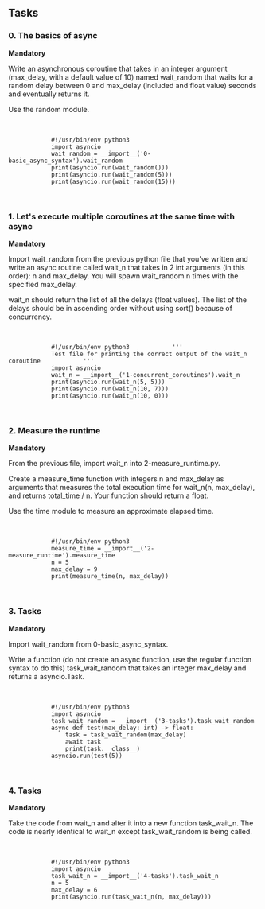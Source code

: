 <h2>Tasks</h2>
    <h3>0. The basics of async</h3>
    <p><strong>Mandatory</strong></p>
    <p>Write an asynchronous coroutine that takes in an integer argument (max_delay, with a default value of 10) named wait_random that waits for a random delay between 0 and max_delay (included and float value) seconds and eventually returns it.</p>
    <p>Use the random module.</p>
    <pre>        
        <code>
            #!/usr/bin/env python3
            import asyncio
            wait_random = __import__('0-basic_async_syntax').wait_random
            print(asyncio.run(wait_random()))
            print(asyncio.run(wait_random(5)))
            print(asyncio.run(wait_random(15)))
        </code>
    </pre>  
    <h3>1. Let's execute multiple coroutines at the same time with async</h3> 
    <p><strong>Mandatory</strong></p>
    <p>Import wait_random from the previous python file that you've written and write an async routine called wait_n that takes in 2 int arguments (in this order): n and max_delay. You will spawn wait_random n times with the specified max_delay.</p>
    <p>wait_n should return the list of all the delays (float values). The list of the delays should be in ascending order without using sort() because of concurrency.</p>
    <pre>       
        <code>
            #!/usr/bin/env python3            '''
            Test file for printing the correct output of the wait_n coroutine            '''
            import asyncio
            wait_n = __import__('1-concurrent_coroutines').wait_n
            print(asyncio.run(wait_n(5, 5)))
            print(asyncio.run(wait_n(10, 7)))
            print(asyncio.run(wait_n(10, 0)))
        </code>
    </pre>  
    <h3>2. Measure the runtime</h3> 
    <p><strong>Mandatory</strong></p>
    <p>From the previous file, import wait_n into 2-measure_runtime.py.</p>
    <p>Create a measure_time function with integers n and max_delay as arguments that measures the total execution time for wait_n(n, max_delay), and returns total_time / n. Your function should return a float.</p>
    <p>Use the time module to measure an approximate elapsed time.</p>
    <pre>       
        <code>
            #!/usr/bin/env python3
            measure_time = __import__('2-measure_runtime').measure_time
            n = 5
            max_delay = 9
            print(measure_time(n, max_delay))
        </code>
    </pre>   
    <h3>3. Tasks</h3>
    <p><strong>Mandatory</strong></p>
    <p>Import wait_random from 0-basic_async_syntax.</p>
    <p>Write a function (do not create an async function, use the regular function syntax to do this) task_wait_random that takes an integer max_delay and returns a asyncio.Task.</p>
    <pre>      
        <code>
            #!/usr/bin/env python3
            import asyncio
            task_wait_random = __import__('3-tasks').task_wait_random
            async def test(max_delay: int) -&gt; float:
                task = task_wait_random(max_delay)
                await task
                print(task.__class__)
            asyncio.run(test(5))
        </code>
    </pre>   
    <h3>4. Tasks</h3>
    <p><strong>Mandatory</strong></p>
    <p>Take the code from wait_n and alter it into a new function task_wait_n. The code is nearly identical to wait_n except task_wait_random is being called.</p>
    <pre>       
        <code>
            #!/usr/bin/env python3
            import asyncio
            task_wait_n = __import__('4-tasks').task_wait_n
            n = 5
            max_delay = 6
            print(asyncio.run(task_wait_n(n, max_delay)))
        </code>
    </pre>   